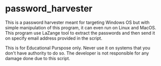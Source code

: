 # password_harvester

This is a password harvester meant for targeting Windows OS but with simple manipulation of this program, it can even run on Linux and MacOS.
This program use LaZange tool to extract the passwords and then send it on specify email address provided in the script.

This is for Educational Purspose only. Never use it on systems that you don't have authority to do so. The developer is not responsible for any 
damage done due to this script.


